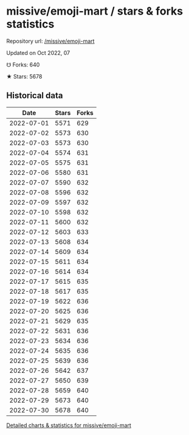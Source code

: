 # missive/emoji-mart / stars & forks statistics

Repository url: [/missive/emoji-mart](https://github.com/missive/emoji-mart)

Updated on Oct 2022, 07

☋ Forks: 640

★ Stars: 5678

## Historical data
| Date | Stars | Forks |
|------|-------|-------|
| 2022-07-01 | 5571 | 629 | 
| 2022-07-02 | 5573 | 630 | 
| 2022-07-03 | 5573 | 630 | 
| 2022-07-04 | 5574 | 631 | 
| 2022-07-05 | 5575 | 631 | 
| 2022-07-06 | 5580 | 631 | 
| 2022-07-07 | 5590 | 632 | 
| 2022-07-08 | 5596 | 632 | 
| 2022-07-09 | 5597 | 632 | 
| 2022-07-10 | 5598 | 632 | 
| 2022-07-11 | 5600 | 632 | 
| 2022-07-12 | 5603 | 633 | 
| 2022-07-13 | 5608 | 634 | 
| 2022-07-14 | 5609 | 634 | 
| 2022-07-15 | 5611 | 634 | 
| 2022-07-16 | 5614 | 634 | 
| 2022-07-17 | 5615 | 635 | 
| 2022-07-18 | 5617 | 635 | 
| 2022-07-19 | 5622 | 636 | 
| 2022-07-20 | 5625 | 636 | 
| 2022-07-21 | 5629 | 635 | 
| 2022-07-22 | 5631 | 636 | 
| 2022-07-23 | 5634 | 636 | 
| 2022-07-24 | 5635 | 636 | 
| 2022-07-25 | 5639 | 636 | 
| 2022-07-26 | 5642 | 637 | 
| 2022-07-27 | 5650 | 639 | 
| 2022-07-28 | 5659 | 640 | 
| 2022-07-29 | 5673 | 640 | 
| 2022-07-30 | 5678 | 640 | 


[Detailed charts & statistics for missive/emoji-mart](https://reviewgithub.com/rep/missive/emoji-mart)
